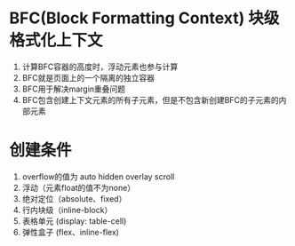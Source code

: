 # BFC(Block Formatting Context) 块级格式化上下文
1. 计算BFC容器的高度时，浮动元素也参与计算
2. BFC就是页面上的一个隔离的独立容器
3. BFC用于解决margin重叠问题
4. BFC包含创建上下文元素的所有子元素，但是不包含新创建BFC的子元素的内部元素

# 创建条件
1. overflow的值为 auto hidden overlay scroll
2. 浮动（元素float的值不为none）
3. 绝对定位（absolute、fixed）
4. 行内块级（inline-block）
5. 表格单元 (display: table-cell)
6. 弹性盒子 (flex、inline-flex)
